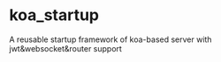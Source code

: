 # koa_startup
A reusable startup framework of koa-based server with jwt&amp;websocket&amp;router support
